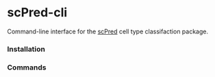 # scPred-cli
Command-line interface for the [scPred](https://github.com/IMB-Computational-Genomics-Lab/scPred) cell type classifaction package.

### Installation 


### Commands 


